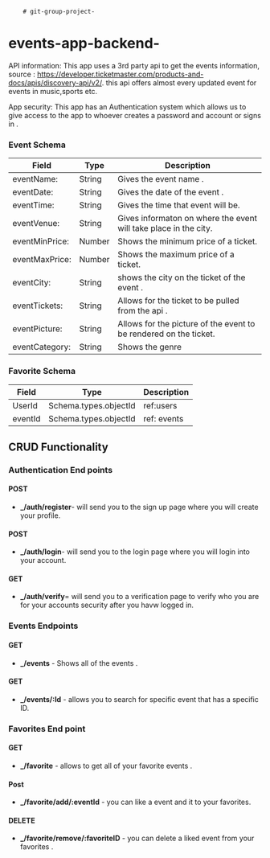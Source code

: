         # git-group-project-
# events-app-backend-


API information: This app uses a 3rd party api to get the events information, source : https://developer.ticketmaster.com/products-and-docs/apis/discovery-api/v2/. this api offers almost every updated event for events in music,sports etc.

App security: This app has an Authentication system which allows us to give access to the app to whoever creates a password and account or signs in . 

### Event Schema

| Field       | Type   | Description                                                                       |
| ----------- | ------ | --------------------------------------------------------------------------------- |
| eventName:  | String |  Gives the event name .                                                           |
| eventDate:  | String |  Gives the date of the event .                                                    |
| eventTime:  | String |  Gives the time that event will be.                                               |
| eventVenue: | String |  Gives informaton on where the event will take place in the city.                 |
|eventMinPrice:| Number|  Shows the minimum price of a ticket.                                             |
|eventMaxPrice:| Number|  Shows the maximum price of a ticket.                                             |
| eventCity:   | String|  shows the city on the ticket of the event .                                      |
| eventTickets:| String|  Allows for the ticket to be pulled from the api .                                |
| eventPicture:| String|  Allows for the picture of the event to be rendered on the ticket.                |
| eventCategory:|String|  Shows the genre                                                                  |



### Favorite Schema

| Field       | Type   | Description                      |
| ----------- | ------ | -------------------------------- |
| UserId |Schema.types.objectId|  ref:users               |
| eventId|Schema.types.objectId|  ref: events             |
                                                                 

## CRUD Functionality


### Authentication End points 
#### POST
- **_/auth/register**- will send you to the sign up page where you will create your profile.

#### POST
- **_/auth/login**- will send you to the login page where you will login into your account.

#### GET 
- **_/auth/verify**= will send you to a verification page to verify who you are for your accounts security after you havw logged in. 

### Events Endpoints

#### GET
- **_/events** - Shows all of the events .

#### GET
- **_/events/:Id** - allows you to search for specific event that has a specific ID.


### Favorites End point 

#### GET
- **_/favorite** - allows to get all of your favorite events .

#### Post
- **_/favorite/add/:eventId** - you can like a event and it to your favorites.
 
#### DELETE 
- **_/favorite/remove/:favoriteID** - you can delete a liked event from your favorites .
                                                                                                  
